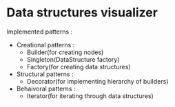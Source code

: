 # Data structures visualizer

Implemented patterns :

- Creational patterns :
    - Builder(for creating nodes)
    - Singleton(DataStructure factory)
    - Factory(for creating data structures)
- Structural patterns :
    - Decorator(for implementing hierarchy of builders)
- Behaivoral patterns :
    - Iterator(for iterating through data structures)

